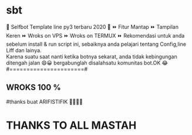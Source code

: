 # sbt
🔘 Selfbot Template line py3 terbaru 2020 🔘
⏩ Fitur Mantap 
⏩ Tampilan Keren 
⏩ Wroks on VPS
⏩ Wroks on TERMUX
⏩ Rekomendasi untuk anda sebelum install & run script ini,
sebaiknya anda pelajari tentang Config,line Liff dan lainya.  
Karena suatu saat nanti ketika botnya sekarat, 
anda tidak kebingungan ditengah jalan 😄😀 
bergabunglah disalahsatu komunitas bot.OK 😂
#======================#
## WROKS 100 %
#thanks buat ARIFISTIFIK 🙏🙏🙏🤝
# THANKS TO ALL MASTAH
